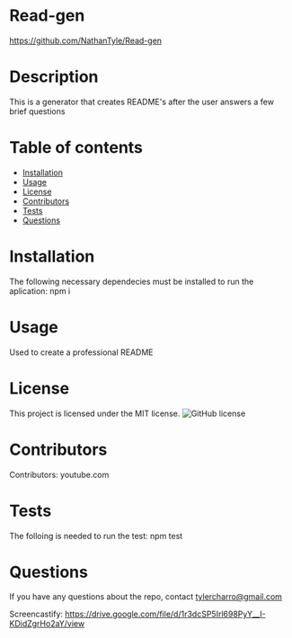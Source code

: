 # Read-gen
  https://github.com/NathanTyle/Read-gen
  # Description
  This is a generator that creates README's after the user answers a few brief questions
  # Table of contents
  * [Installation](#installation)
  * [Usage](#usage)
  * [License](#license)
  * [Contributors](#contributors)
  * [Tests](#tests)
  * [Questions](#questions)
  # Installation
  The following necessary dependecies must be installed to run the aplication: npm i
  # Usage
  Used to create a professional README
  # License
  This project is licensed under the MIT license.
  ![GitHub license](https://img.shields.io/badge/license-MIT-blue.svg)
  # Contributors
  Contributors: youtube.com
  # Tests
  The folloing is needed to run the test: npm test
  # Questions
  If you have any questions about the repo, contact tylercharro@gmail.com

  Screencastify: https://drive.google.com/file/d/1r3dcSP5Irl698PyY__I-KDidZgrHo2aY/view
  